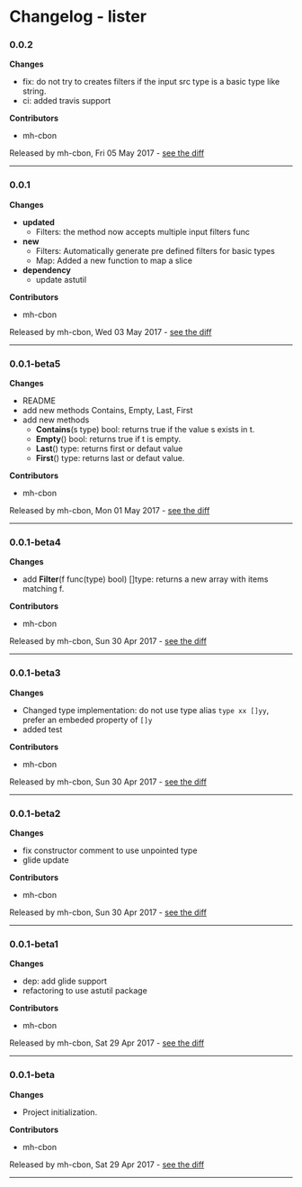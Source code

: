 # Changelog - lister

### 0.0.2

__Changes__

- fix: do not try to creates filters if the input src type is a basic type like string.
- ci: added travis support

__Contributors__

- mh-cbon

Released by mh-cbon, Fri 05 May 2017 -
[see the diff](https://github.com/mh-cbon/lister/compare/0.0.1...0.0.2#diff)
______________

### 0.0.1

__Changes__

- __updated__
  - Filters: the method now accepts multiple input filters func
- __new__
  - Filters: Automatically generate pre defined filters for basic types
  - Map: Added a new function to map a slice
- __dependency__
  - update astutil





__Contributors__

- mh-cbon

Released by mh-cbon, Wed 03 May 2017 -
[see the diff](https://github.com/mh-cbon/lister/compare/0.0.1-beta5...0.0.1#diff)
______________

### 0.0.1-beta5

__Changes__

- README
- add new methods Contains, Empty, Last, First
- add new methods
  - __Contains__(s type) bool: returns true if the value s exists in t.
  - __Empty__() bool: returns true if t is empty.
  - __Last__() type: returns first or defaut value
  - __First__() type: returns last or defaut value.







__Contributors__

- mh-cbon

Released by mh-cbon, Mon 01 May 2017 -
[see the diff](https://github.com/mh-cbon/lister/compare/0.0.1-beta4...0.0.1-beta5#diff)
______________

### 0.0.1-beta4

__Changes__

- add __Filter__(f func(type) bool) []type: returns a new array with items matching f.

__Contributors__

- mh-cbon

Released by mh-cbon, Sun 30 Apr 2017 -
[see the diff](https://github.com/mh-cbon/lister/compare/0.0.1-beta3...0.0.1-beta4#diff)
______________

### 0.0.1-beta3

__Changes__

- Changed type implementation: do not use type alias `type xx []yy`, prefer an embeded property of `[]y`
- added test

__Contributors__

- mh-cbon

Released by mh-cbon, Sun 30 Apr 2017 -
[see the diff](https://github.com/mh-cbon/lister/compare/0.0.1-beta2...0.0.1-beta3#diff)
______________

### 0.0.1-beta2

__Changes__

- fix constructor comment to use unpointed type
- glide update

__Contributors__

- mh-cbon

Released by mh-cbon, Sun 30 Apr 2017 -
[see the diff](https://github.com/mh-cbon/lister/compare/0.0.1-beta1...0.0.1-beta2#diff)
______________

### 0.0.1-beta1

__Changes__

- dep: add glide support
- refactoring to use astutil package

__Contributors__

- mh-cbon

Released by mh-cbon, Sat 29 Apr 2017 -
[see the diff](https://github.com/mh-cbon/lister/compare/0.0.1-beta...0.0.1-beta1#diff)
______________

### 0.0.1-beta

__Changes__

- Project initialization.

__Contributors__

- mh-cbon

Released by mh-cbon, Sat 29 Apr 2017 -
[see the diff](https://github.com/mh-cbon/lister/compare/069a44027103ddd015e5fca0f286d5a0eaad3464...0.0.1-beta#diff)
______________


